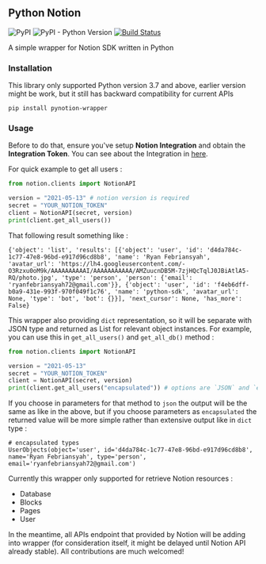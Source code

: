 ## Python Notion

![PyPI](https://img.shields.io/pypi/v/pynotion-wrapper) ![PyPI - Python Version](https://img.shields.io/pypi/pyversions/pynotion-wrapper) [![Build Status](https://travis-ci.com/sodrooome/notion-sdk.svg?branch=master)](https://travis-ci.com/sodrooome/notion-sdk)

A simple wrapper for Notion SDK written in Python

### Installation

This library only supported Python version 3.7 and above, earlier version might be work,
but it still has backward compatibility for current APIs

`pip install pynotion-wrapper`

### Usage

Before to do that, ensure you've setup **Notion Integration** and obtain the **Integration Token**.
You can see about the Integration in [here](https://developers.notion.com/docs).

For quick example to get all users :

```python
from notion.clients import NotionAPI

version = "2021-05-13" # notion version is required
secret = "YOUR_NOTION_TOKEN"
client = NotionAPI(secret, version)
print(client.get_all_users())
```

That following result something like :

```shell
{'object': 'list', 'results': [{'object': 'user', 'id': 'd4da784c-1c77-47e8-96bd-e917d96cd8b8', 'name': 'Ryan Febriansyah', 'avatar_url': 'https://lh4.googleusercontent.com/-O3Rzxu0oM9k/AAAAAAAAAAI/AAAAAAAAAAA/AMZuucnDB5M-7zjHQcTqlJ0JBiAtlA5-RQ/photo.jpg', 'type': 'person', 'person': {'email': 'ryanfebriansyah72@gmail.com'}}, {'object': 'user', 'id': 'f4eb6dff-b0a9-431e-993f-970f049f1c76', 'name': 'python-sdk', 'avatar_url': None, 'type': 'bot', 'bot': {}}], 'next_cursor': None, 'has_more': False}
```

This wrapper also providing `dict` representation, so it will be separate with JSON type and returned as List for relevant
object instances. For example, you can use this in `get_all_users()` and `get_all_db()` method :

```python
from notion.clients import NotionAPI

version = "2021-05-13"
secret = "YOUR_NOTION_TOKEN"
client = NotionAPI(secret, version)
print(client.get_all_users("encapsulated")) # options are `JSON` and `encapsulated`
```

If you choose in parameters for that method to `json` the output will be the same as like in the above, but if you choose
parameters as `encapsulated` the returned value will be more simple rather than extensive output like in `dict` type :

```shell
# encapsulated types
UserObjects(object='user', id='d4da784c-1c77-47e8-96bd-e917d96cd8b8', name='Ryan Febriansyah', type='person', email='ryanfebriansyah72@gmail.com')
```

Currently this wrapper only supported for retrieve Notion resources :
* Database
* Blocks
* Pages
* User

In the meantime, all APIs endpoint that provided by Notion will be adding into wrapper (for consideration itself, 
it might be delayed until Notion API already stable). All contributions are much welcomed!

